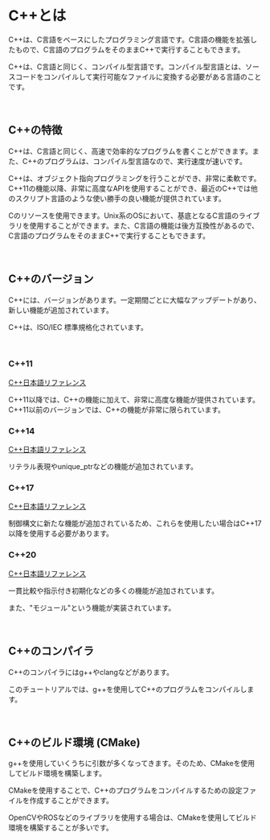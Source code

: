 # C++とは

C++は、C言語をベースにしたプログラミング言語です。C言語の機能を拡張したもので、C言語のプログラムをそのままC++で実行することもできます。

C++は、C言語と同じく、コンパイル型言語です。コンパイル型言語とは、ソースコードをコンパイルして実行可能なファイルに変換する必要がある言語のことです。

<br>

## C++の特徴

C++は、C言語と同じく、高速で効率的なプログラムを書くことができます。また、C++のプログラムは、コンパイル型言語なので、実行速度が速いです。

C++は、オブジェクト指向プログラミングを行うことができ、非常に柔軟です。C++11の機能以降、非常に高度なAPIを使用することができ、最近のC++では他のスクリプト言語のような使い勝手の良い機能が提供されています。


Cのリソースを使用できます。Unix系のOSにおいて、基底となるC言語のライブラリを使用することができます。また、C言語の機能は後方互換性があるので、C言語のプログラムをそのままC++で実行することもできます。

<br>

## C++のバージョン

C++には、バージョンがあります。一定期間ごとに大幅なアップデートがあり、新しい機能が追加されています。

C++は、ISO/IEC 標準規格化されています。

<br>

### C++11

[C++日本語リファレンス](https://cpprefjp.github.io/lang/cpp11.html)

C++11以降では、C++の機能に加えて、非常に高度な機能が提供されています。C++11以前のバージョンでは、C++の機能が非常に限られています。

### C++14

[C++日本語リファレンス](https://cpprefjp.github.io/lang/cpp14.html)

リテラル表現やunique_ptrなどの機能が追加されています。

### C++17

[C++日本語リファレンス](https://cpprefjp.github.io/lang/cpp17.html)

制御構文に新たな機能が追加されているため、これらを使用したい場合はC++17以降を使用する必要があります。

### C++20

[C++日本語リファレンス](https://cpprefjp.github.io/lang/cpp20.html)

一貫比較や指示付き初期化などの多くの機能が追加されています。

また、"モジュール"という機能が実装されています。

<br>

## C++のコンパイラ

C++のコンパイラにはg++やclangなどがあります。

このチュートリアルでは、g++を使用してC++のプログラムをコンパイルします。

<br>

## C++のビルド環境 (CMake)

g++を使用していくうちに引数が多くなってきます。そのため、CMakeを使用してビルド環境を構築します。

CMakeを使用することで、C++のプログラムをコンパイルするための設定ファイルを作成することができます。

OpenCVやROSなどのライブラリを使用する場合は、CMakeを使用してビルド環境を構築することが多いです。

<br>

